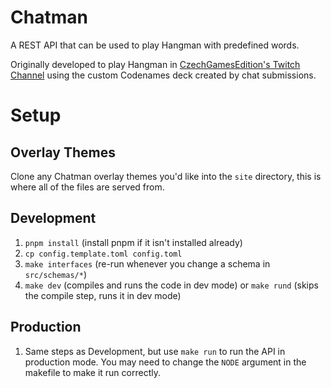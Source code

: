 # Chatman
A REST API that can be used to play Hangman with predefined words.

Originally developed to play Hangman in [CzechGamesEdition's Twitch Channel](https://twitch.tv/CzechGamesEdition)
using the custom Codenames deck created by chat submissions.

# Setup

## Overlay Themes
Clone any Chatman overlay themes you'd like into the `site` directory, this is where all of the files are served from.

## Development
1. `pnpm install` (install pnpm if it isn't installed already)
2. `cp config.template.toml config.toml`
3. `make interfaces` (re-run whenever you change a schema in `src/schemas/*`)
4. `make dev` (compiles and runs the code in dev mode) or `make rund` (skips the compile step, runs it in dev mode)

## Production
1. Same steps as Development, but use `make run` to run the API in production mode. You may need to change the `NODE` argument in the makefile to make it run correctly.